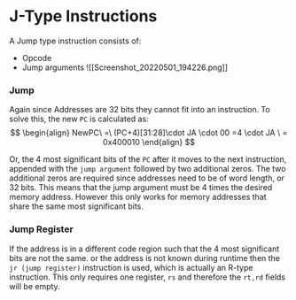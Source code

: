 # J-Type Instructions
A Jump type instruction consists of:
* Opcode
* Jump arguments
![[Screenshot_20220501_194226.png]]

### Jump

Again since Addresses are 32 bits they cannot fit into an instruction. To solve this, the new `PC` is calculated as:
$$
\begin{align}
	NewPC\ =\ (PC+4)[31:28]\cdot JA \cdot 00 =4 \cdot JA \ = 0x400010
\end{align}
$$

Or, the 4 most significant bits of the `PC` after it moves to the next instruction, appended with the `jump argument` followed by two additional zeros. The two additional zeros are required since addresses need to be of word length, or 32 bits. This means that the jump argument must be 4 times the desired memory address. However this only works for memory addresses that share the same most significant bits.

### Jump Register
If the address is in a different code region such that the 4 most significant bits are not the same. or the address is not known during runtime then the `jr (jump register)` instruction is used, which is actually an R-type instruction. This only requires one register, `rs` and therefore the `rt,rd` fields will be empty.